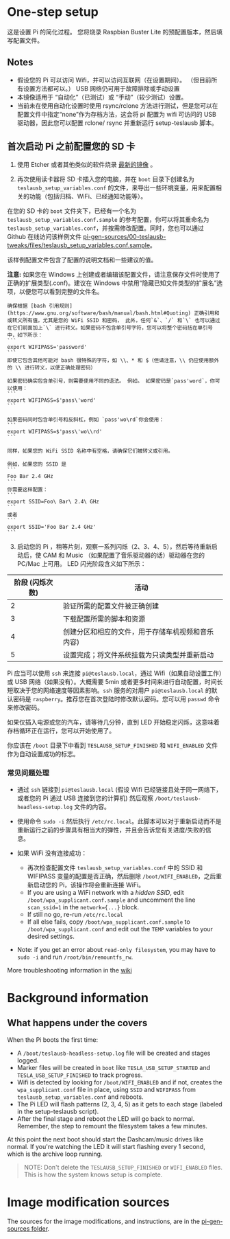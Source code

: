 # One-step setup

这是设置 Pi 的简化过程。 您将烧录 Raspbian Buster Lite 的预配置版本，然后填写配置文件。

## Notes

* 假设您的 Pi 可以访问 Wifi，并可以访问互联网（在设置期间）。 （但目前所有设置方法都可以。） USB 网络仍可用于故障排除或手动设置
* 本镜像适用于 “自动化”（已测试）或 “手动”（较少测试）设置。
* 当前未在使用自动化设置时使用 rsync/rclone 方法进行测试，但是您可以在配置文件中指定“none”作为存档方法，这会将 pi 配置为 wifi 可访问的 USB 驱动器，因此您可以配置 rclone/ rsync 并重新运行 setup-teslausb 脚本。

## 首次启动 Pi 之前配置您的 SD 卡

1. 使用 Etcher 或者其他类似的软件烧录 [最新的镜像](https://github.com/lndj/teslausb/suites/3896567169/artifacts/97164886) 。

2. 再次使用读卡器将 SD 卡插入您的电脑，并在 `boot` 目录下创建名为 `teslausb_setup_variables.conf` 的文件，来导出一些环境变量，用来配置相关的功能（包括归档、WiFi、已经通知功能等）。

在您的 SD 卡的 `boot` 文件夹下，已经有一个名为 `teslausb_setup_variables.conf.sample` 的参考配置，你可以将其重命名为 `teslausb_setup_variables.conf`，并按需修改配置。同时，您也可以通过 Github 在线访问该样例文件 [pi-gen-sources/00-teslausb-tweaks/files/teslausb_setup_variables.conf.sample](https://github.com/lndj/teslausb/blob/main-dev/pi-gen-sources/00-teslausb-tweaks/files/teslausb_setup_variables.conf.sample)。

该样例配置文件包含了配置的说明文档和一些建议的值。

**注意:** 如果您在 Windows 上创建或者编辑该配置文件，请注意保存文件时使用了正确的扩展类型(.conf)。建议在 Windows 中禁用“隐藏已知文件类型的扩展名”选项，以便您可以看到完整的文件名。

    确保根据 [bash 引用规则](https://www.gnu.org/software/bash/manual/bash.html#Quoting) 正确引用和或转义所有值，尤其是您的 WiFi SSID 和密码， 此外，任何`&`、`/` 和`\` 也可以通过在它们前面加上`\` 进行转义。如果密码不包含单引号字符，您可以将整个密码括在单引号中，如下所示：
    ```
    export WIFIPASS='password'
    ```
    即使它包含其他可能对 bash 很特殊的字符，如 \\、* 和 $（但请注意，\\ 仍应使用额外的 \\ 进行转义，以便正确处理密码）

    如果密码确实包含单引号，则需要使用不同的语法。 例如。 如果密码是`pass'word`，你可以使用：
    ```
    export WIFIPASS=$'pass\'word'
    ```

    如果密码同时包含单引号和反斜杠，例如 `pass'wo\rd`你会使用：
    ```
    export WIFIPASS=$'pass\'wo\\rd'
    ```

    同样，如果您的 WiFi SSID 名称中有空格，请确保它们被转义或引用。

    例如，如果您的 SSID 是
    ```
    Foo Bar 2.4 GHz
    ```
    你需要这样配置：
    ```
    export SSID=Foo\ Bar\ 2.4\ GHz
    ```
    或者
    ```
    export SSID='Foo Bar 2.4 GHz'
    ```

3. 启动您的 Pi ，稍等片刻，观察一系列闪烁（2、3、4、5），然后等待重新启动后，使 CAM 和 Music （如果配置了音乐驱动器的话）驱动器在您的 PC/Mac 上可用。 LED 闪光阶段含义如下所示：


| 阶段 (闪烁次数)  |  活动 |
|---|---|
| 2 | 验证所需的配置文件被正确创建 |
| 3 | 下载配置所需的脚本和资源 |
| 4 | 创建分区和相应的文件，用于存储车机视频和音乐内容) |
| 5 | 设置完成；将文件系统挂载为只读类型并重新启动 |

Pi 应当可以使用 `ssh` 来连接 `pi@teslausb.local`，通过 Wifi（如果自动设置工作）或 USB 网络（如果没有）。大概需要 5min 或者更多时间来进行自动配置，时间长短取决于您的网络速度等因素影响。`ssh` 服务的对用户 `pi@teslausb.local` 的默认密码是 `raspberry`。推荐您在首次登陆时修改默认密码。您可以用 `passwd` 命令来修改密码。

如果仅插入电源或您的汽车，请等待几分钟，直到 LED 开始稳定闪烁，这意味着存档循环正在运行，您可以开始使用了。

你应该在 `/boot` 目录下中看到 `TESLAUSB_SETUP_FINISHED` 和 `WIFI_ENABLED` 文件作为自动设置成功的标志。


### 常见问题处理

* 通过 `ssh` 链接到 `pi@teslausb.local` (假设 Wifi 已经链接且处于同一网络下，或者您的 Pi 通过 USB 连接到您的计算机) 然后观察 `/boot/teslausb-headless-setup.log` 文件的内容。

* 使用命令 `sudo -i` 然后执行 `/etc/rc.local`。此脚本可以对于重新启动而不是重新运行之前的步骤具有相当大的弹性，并且会告诉您有关进度/失败的信息。

* 如果 WiFi 没有连接成功：
    * 再次检查配置文件 `teslausb_setup_variables.conf` 中的 SSID 和 WIFIPASS 变量的配置是否正确，然后删除 `/boot/WIFI_ENABLED`，之后重新启动您的 Pi，该操作将会重新连接 WiFi。
    * If you are using a WiFi network with a *hidden SSID*, edit `/boot/wpa_supplicant.conf.sample` and uncomment the line `scan_ssid=1` in the `network={...}` block.
  * If still no go, re-run `/etc/rc.local`
  * If all else fails, copy `/boot/wpa_supplicant.conf.sample` to `/boot/wpa_supplicant.conf` and edit out the `TEMP` variables to your desired settings.
* Note: if you get an error about `read-only filesystem`, you may have to `sudo -i` and run `/root/bin/remountfs_rw`.

More troubleshooting information in the [wiki](https://github.com/lndj/teslausb/wiki/Troubleshooting)

# Background information
## What happens under the covers

When the Pi boots the first time:
* A `/boot/teslausb-headless-setup.log` file will be created and stages logged.
* Marker files will be created in `boot` like `TESLA_USB_SETUP_STARTED` and `TESLA_USB_SETUP_FINISHED` to track progress.
* Wifi is detected by looking for `/boot/WIFI_ENABLED` and if not, creates the `wpa_supplicant.conf` file in place, using `SSID` and `WIFIPASS` from `teslausb_setup_variables.conf` and reboots.
* The Pi LED will flash patterns (2, 3, 4, 5) as it gets to each stage (labeled in the setup-teslausb script).
* After the final stage and reboot the LED will go back to normal. Remember, the step to remount the filesystem takes a few minutes.

At this point the next boot should start the Dashcam/music drives like normal. If you're watching the LED it will start flashing every 1 second, which is the archive loop running.

> NOTE: Don't delete the `TESLAUSB_SETUP_FINISHED` or `WIFI_ENABLED` files. This is how the system knows setup is complete.

# Image modification sources

The sources for the image modifications, and instructions, are in the [pi-gen-sources folder](https://github.com/lndj/teslausb/tree/main-dev/pi-gen-sources).
